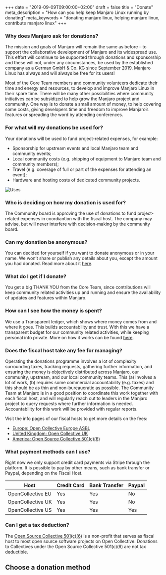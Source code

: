 +++
date = "2019-09-09T09:00:00+02:00"
draft = false
title = "Donate"
meta_description = "How can you help keep Manjaro Linux running by donating"
meta_keywords = "donating manjaro linux, helping manjaro linux, contribute manjaro linux"
+++

### Why does Manjaro ask for donations?

The mission and goals of Manjaro will remain the same as before – to support the collaborative development of Manjaro and its widespread use. This effort will continue to be supported through donations and sponsorship and these will not, under any circumstances, be used by the established company as a German GmbH & Co. KG since September 2019. Manjaro Linux has always and will always be free for its users!

Most of the Core Team members and community volunteers dedicate their time and energy and resources, to develop and improve Manjaro Linux in their spare time. There will be many other possibilities where community initiatives can be subsidized to help grow the Manjaro project and community. One way is to donate a small amount of money, to help covering some costs, giving developers time and freedom to improve Manjaro’s features or spreading the word by attending conferences.

### For what will my donations be used for?

Your donations will be used to fund project-related expenses, for example:

- Sponsorship for upstream events and local Manjaro team and community events;
- Local community costs (e.g. shipping of equipment to Manjaro team and community members);
- Travel (e.g. coverage of full or part of the expenses for attending an event);
- Hardware and hosting costs of dedicated community projects.

![Uses](/img/donation/uses.png#center)

### Who is deciding on how my donation is used for?

The Community board is approving the use of donations to fund project-related expenses in coordiantion with the fiscal host. The company may advise, but will never interfere with decision-making by the community board.

### Can my donation be anonymous?

You can decided for yourself if you want to donate anonymous or in your name. We won’t share or publish any details about you, except the amount you had donated. Read more about it [here](https://docs.opencollective.com/help/product/user-profile#using-open-collective-anonymously).

### What do I get if I donate?

You get a big THANK YOU from the Core Team, since contributions will keep community related activities up and running and ensure the availability of updates and features within Manjaro.

### How can I see how the money is spent?

We use a Transparent ledger, which shows where money comes from and where it goes. This builds accountability and trust. With this we have a transparent budget for our community related activities, while keeping personal info private. More on how it works can be found [here](https://opencollective.com/how-it-works).

### Does the fiscal host take any fee for managing?

Operating the donations programme involves a lot of complexity surrounding taxes, tracking requests, gathering further information, and ensuring the money is objectively distributed across Manjaro, our community, upstream, and our local community teams. This (a) involves a lot of work, (b) requires some commercial accountability (e.g. taxes) and this should be as thin and non-bureaucratic as possible. The Community Team at Manjaro is in a good position to coordinate this work together with each fiscal host, and will regularly reach out to leaders in the Manjaro project to query requests where further information is needed. Accountability for this work will be provided with regular reports.

Visit the info pages of our fiscal hosts to get more details on the fees:

- [Europe: Open Collective Europe ASBL](https://opencollective.com/europe)
- [United Kingdom: Open Collective UK](https://opencollective.com/uk)
- [America: Open Source Collective 501(c)(6)](https://opencollective.com/opensource)

### What payment methods can I use?

Right now we only support credit card payments via Stripe through the platform. It is possible to pay by other means, such as bank transfer or Paypal, depending on the Fiscal Host.

|Host|Credit Card|Bank Transfer|Paypal|
|---|---|---|---|
OpenCollective EU|Yes|Yes|No|
OpenCollective UK|Yes|Yes|No|
OpenCollective US|Yes|Yes|Yes|

### Can I get a tax deduction?

The [Open Source Collective 501(c)(6)](https://opencollective.com/opensource) is a non-profit that serves as fiscal host to most open source software projects on Open Collective. Donations to Collectives under the Open Source Collective 501(c)(6) are not tax deductible.

## Choose a donation method

<script src="https://opencollective.com/:manjaro/:donate/button.js" color="[white|blue]"></script>
<script src="https://opencollective.com/:manjaro-uk/:donate/button.js" color="[white|blue]"></script>
<script src="https://opencollective.com/:manjaro-us/:donate/button.js" color="[white|blue]"></script>


